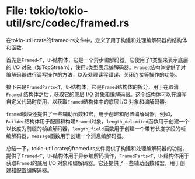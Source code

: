 # File: tokio/tokio-util/src/codec/framed.rs

在tokio-util crate的framed.rs文件中，定义了用于构建和处理编解码器的结构体和函数。

首先是`Framed<T, U>`结构体，它是一个异步编解码器，它使用了`T`类型来表示底层的 I/O 对象（如TcpStream），使用`U`类型表示编解码器。`Framed`结构体提供了对编解码器进行读写操作的方法，以及处理读写错误、关闭连接等操作的功能。

接下来是`FramedParts<T, U>`结构体，它是`Framed`结构体的拆分，用于在取消 `Framed` 结构体之后，获取它的底层 I/O 对象和编解码器。这个结构体可以在编写自定义代码时使用，以获取`Framed`结构体中的底层 I/O 对象和编解码器。

`framed`模块还提供了一些辅助函数和宏，用于创建和配置编解码器。例如，`Builder`结构体用于配置和构建`Framed`对象，`length_delimited`函数用于创建一个以长度为前缀的帧编解码器，`length_field`函数用于创建一个带有长度字段的帧编解码器，`message`函数用于创建一个消息编解码器。

总结一下，tokio-util crate的framed.rs文件提供了构建和处理编解码器的功能，提供了`Framed<T, U>`结构体用于异步编解码操作，`FramedParts<T, U>`结构体用于获取`Framed`的底层 I/O 对象和编解码器。它还提供了一些辅助函数和宏，用于创建和配置编解码器。

